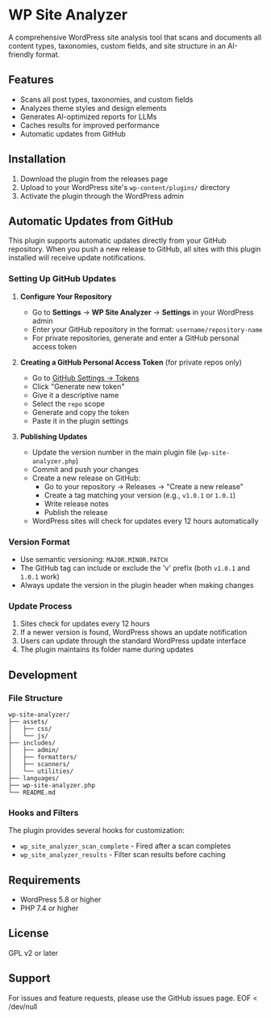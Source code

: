 # WP Site Analyzer

A comprehensive WordPress site analysis tool that scans and documents all content types, taxonomies, custom fields, and site structure in an AI-friendly format.

## Features

- Scans all post types, taxonomies, and custom fields
- Analyzes theme styles and design elements
- Generates AI-optimized reports for LLMs
- Caches results for improved performance
- Automatic updates from GitHub

## Installation

1. Download the plugin from the releases page
2. Upload to your WordPress site's `wp-content/plugins/` directory
3. Activate the plugin through the WordPress admin

## Automatic Updates from GitHub

This plugin supports automatic updates directly from your GitHub repository. When you push a new release to GitHub, all sites with this plugin installed will receive update notifications.

### Setting Up GitHub Updates

1. **Configure Your Repository**
   - Go to **Settings** → **WP Site Analyzer** → **Settings** in your WordPress admin
   - Enter your GitHub repository in the format: `username/repository-name`
   - For private repositories, generate and enter a GitHub personal access token

2. **Creating a GitHub Personal Access Token** (for private repos only)
   - Go to [GitHub Settings → Tokens](https://github.com/settings/tokens)
   - Click "Generate new token"
   - Give it a descriptive name
   - Select the `repo` scope
   - Generate and copy the token
   - Paste it in the plugin settings

3. **Publishing Updates**
   - Update the version number in the main plugin file (`wp-site-analyzer.php`)
   - Commit and push your changes
   - Create a new release on GitHub:
     - Go to your repository → Releases → "Create a new release"
     - Create a tag matching your version (e.g., `v1.0.1` or `1.0.1`)
     - Write release notes
     - Publish the release
   - WordPress sites will check for updates every 12 hours automatically

### Version Format

- Use semantic versioning: `MAJOR.MINOR.PATCH`
- The GitHub tag can include or exclude the 'v' prefix (both `v1.0.1` and `1.0.1` work)
- Always update the version in the plugin header when making changes

### Update Process

1. Sites check for updates every 12 hours
2. If a newer version is found, WordPress shows an update notification
3. Users can update through the standard WordPress update interface
4. The plugin maintains its folder name during updates

## Development

### File Structure

```
wp-site-analyzer/
├── assets/
│   ├── css/
│   └── js/
├── includes/
│   ├── admin/
│   ├── formatters/
│   ├── scanners/
│   └── utilities/
├── languages/
├── wp-site-analyzer.php
└── README.md
```

### Hooks and Filters

The plugin provides several hooks for customization:

- `wp_site_analyzer_scan_complete` - Fired after a scan completes
- `wp_site_analyzer_results` - Filter scan results before caching

## Requirements

- WordPress 5.8 or higher
- PHP 7.4 or higher

## License

GPL v2 or later

## Support

For issues and feature requests, please use the GitHub issues page.
EOF < /dev/null